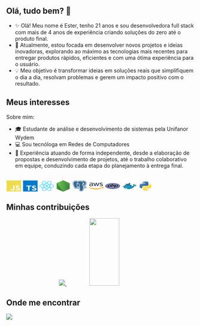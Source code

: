 ## Olá, tudo bem? 🐝

-  ✨ Olá! Meu nome é Ester, tenho 21 anos e sou desenvolvedora full stack com mais de 4 anos de experiência criando soluções do zero até o produto final.
-  🚀 Atualmente, estou focada em desenvolver novos projetos e ideias inovadoras, explorando ao máximo as tecnologias mais recentes para entregar produtos rápidos, eficientes e com uma ótima experiência para o usuário.
-  💡 Meu objetivo é transformar ideias em soluções reais que simplifiquem o dia a dia, resolvam problemas e gerem um impacto positivo com o resultado.
  
## Meus interesses

Sobre mim: 
 - 🎓 Estudante de análise e desenvolvimento de sistemas pela Unifanor Wydem
 - 💻 Sou tecnóloga em Redes de Computadores
 - 🤝 Experiência atuando de forma independente, desde a elaboração de propostas e desenvolvimento de projetos, até o trabalho colaborativo em equipe, conduzindo cada etapa do planejamento à entrega final.

<div style="display: inline_block"><br>
  <img align="center" height="30" width="40" src="https://raw.githubusercontent.com/devicons/devicon/master/icons/javascript/javascript-plain.svg">
  <img align="center" height="30" width="40" src="https://raw.githubusercontent.com/devicons/devicon/master/icons/typescript/typescript-plain.svg">
  <img align="center" height="30" width="40" src="https://raw.githubusercontent.com/devicons/devicon/master/icons/react/react-original.svg">
  <img align="center" height="30" width="40" src="https://raw.githubusercontent.com/devicons/devicon/master/icons/nodejs/nodejs-original.svg">
  <img align="center" height="30" width="40" src="https://raw.githubusercontent.com/devicons/devicon/master/icons/postgresql/postgresql-plain.svg">
  <img align="center" height="30" width="40" src="https://raw.githubusercontent.com/devicons/devicon/master/icons/amazonwebservices/amazonwebservices-original-wordmark.svg">
  <img align="center" height="30" width="40" src="https://raw.githubusercontent.com/devicons/devicon/master/icons/php/php-original.svg">
  <img align="center" height="30" width="40" src="https://raw.githubusercontent.com/devicons/devicon/master/icons/docker/docker-original.svg">
  <img align="center" height="30" width="40" src="https://raw.githubusercontent.com/devicons/devicon/master/icons/python/python-original.svg">
</div>


  ## Minhas contribuições

<div align="center">
  <a href="https://github.com/EsterSena">
  <img height="180em"  src="https://github-readme-stats.vercel.app/api?username=EsterSena&show_icons=true&theme=nord&include_all_commits=true&count_private=true"/>
  <img height="180em" width="40%" src="https://github-readme-stats.vercel.app/api/top-langs/?username=EsterSena&layout=compact&langs_count=7&theme=nord"/>
  </a>
</div>



## Onde me encontrar
<div> 
  <a href="www.linkedin.com/in/sena-dev" target="_blank"><img src="https://img.shields.io/badge/-LinkedIn-%230077B5?style=for-the-badge&logo=linkedin&logoColor=white" target="_blank"></a> 
</div>

